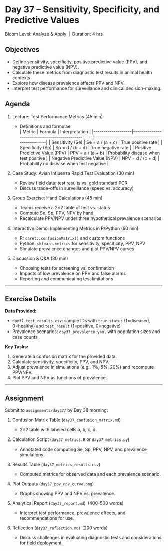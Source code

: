 # **Day 37 – Sensitivity, Specificity, and Predictive Values**

Bloom Level: Analyze & Apply | Duration: 4 hrs  

## Objectives  

- Define sensitivity, specificity, positive predictive value (PPV), and negative predictive value (NPV).  
- Calculate these metrics from diagnostic test results in animal health contexts.  
- Explore how disease prevalence affects PPV and NPV.  
- Interpret test performance for surveillance and clinical decision-making.  

## Agenda  

1. Lecture: Test Performance Metrics (45 min)  
   - Definitions and formulae:  
     | Metric            | Formula                                          | Interpretation                                 |
     |-------------------|--------------------------------------------------|-----------------------------------------------|
     | Sensitivity (Se)  | Se = a / (a + c)                                 | True positive rate                            |
     | Specificity (Sp)  | Sp = d / (b + d)                                 | True negative rate                            |
     | Positive Predictive Value (PPV) | PPV = a / (a + b)                   | Probability disease when test positive        |
     | Negative Predictive Value (NPV) | NPV = d / (c + d)                   | Probability no disease when test negative     |

2. Case Study: Avian Influenza Rapid Test Evaluation (30 min)  
   - Review field data: test results vs. gold standard PCR  
   - Discuss trade-offs in surveillance (speed vs. accuracy)  

3. Group Exercise: Hand Calculations (45 min)  
   - Teams receive a 2×2 table of test vs. status  
   - Compute Se, Sp, PPV, NPV by hand  
   - Recalculate PPV/NPV under three hypothetical prevalence scenarios  

4. Interactive Demo: Implementing Metrics in R/Python (60 min)  
   - R: `caret::confusionMatrix()` and custom functions  
   - Python: `sklearn.metrics` for sensitivity, specificity, PPV, NPV  
   - Simulate prevalence changes and plot PPV/NPV curves  

5. Discussion & Q&A (30 min)  
   - Choosing tests for screening vs. confirmation  
   - Impacts of low prevalence on PPV and false alarms  
   - Reporting and communicating test limitations  

---

## Exercise Details  

**Data Provided:**  
- `day37_test_results.csv`: sample IDs with `true_status` (1=diseased, 0=healthy) and `test_result` (1=positive, 0=negative)  
- Prevalence scenarios: `day37_prevalence.yaml` with population sizes and case counts  

**Key Tasks:**  
1. Generate a confusion matrix for the provided data.  
2. Calculate sensitivity, specificity, PPV, and NPV.  
3. Adjust prevalence in simulations (e.g., 1%, 5%, 20%) and recompute PPV/NPV.  
4. Plot PPV and NPV as functions of prevalence.  

---

## Assignment  

Submit to `assignments/day37/` by Day 38 morning:

1. Confusion Matrix Table (`day37_confusion_matrix.md`)  
   - 2×2 table with labeled cells a, b, c, d.  

2. Calculation Script (`day37_metrics.R` or `day37_metrics.py`)  
   - Annotated code computing Se, Sp, PPV, NPV, and prevalence simulations.  

3. Results Table (`day37_metrics_results.csv`)  
   - Computed metrics for observed data and each prevalence scenario.  

4. Plot Outputs (`day37_ppv_npv_curve.png`)  
   - Graphs showing PPV and NPV vs. prevalence.  

5. Analytical Report (`day37_report.md`) (400–500 words)  
   - Interpret test performance, prevalence effects, and recommendations for use.  

6. Reflection (`day37_reflection.md`) (200 words)  
   - Discuss challenges in evaluating diagnostic tests and considerations for field deployment.